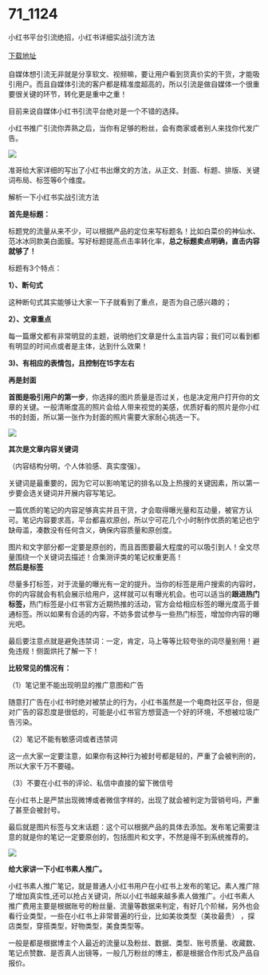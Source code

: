 # 71_1124
小红书平台引流绝招，小红书详细实战引流方法
<br/></br>
[下载地址](https://www.e31b.com/1124.html "下载地址")
<br/></br>
自媒体想引流无非就是分享软文、视频嘛，要让用户看到货真价实的干货，才能吸引用户。而且自媒体引流的客户都是精准度超高的，所以引流是做自媒体一个很重要很关键的环节，转化更是重中之重！</p>
<p>目前来说自媒体<a title="查看与 小红书引流 相关的文章" target="_blank">小红书引流</a>平台绝对是一个不错的选择。</p>
<p>小红书推广引流你弄熟之后，当你有足够的粉丝，会有商家或者别人来找你代发广告。</p>
<div class="pgc-img"><img class="syl-page-img aligncenter" src="http://p1-tt-ipv6.byteimg.com/large/dfic-imagehandler/b84dfd54-0f58-4fdc-b518-52676ae09186"></div>
<p>准哥给大家详细的写出了小红书出爆文的方法，从正文、封面、标题、排版、关键词布局、标签等6个维度。</p>
<p>解析一下小红书实战引流方法</p>
<p><strong>首先是标题：</strong></p>
<p>标题党的流量从来不少，可以根据产品的定位来写标题名！比如白菜价的神仙水、范冰冰同款美白面膜。写好标题提高点击率转化率，<strong>总之标题卖点明确，直击内容就够了！</strong></p>
<p>标题有3个特点：</p>
<p><strong>1）、断句式</strong></p>
<p>这种断句式其实能够让大家一下子就看到了重点，是否为自己感兴趣的；</p>
<p><strong>2）、文章重点</strong></p>
<p>每一篇爆文都有非常明显的主题，说明他们文章是什么主旨内容；我们可以看到都有明显的时间点或者是主体，达到什么效果！</p>
<p><strong>3)、有相应的表情包，且控制在15字左右</strong></p>
<p><strong>再是封面</strong></p>
<p><strong>首图是吸引用户的第一步</strong>，你选择的图片质量是否过关，也是决定用户打开你的文章的关键。一般清晰度高的照片会给人带来视觉的美感，优质好看的照片是你小红书的封面，所以第一张作为封面的照片需要大家耐心挑选一下。</p>
<div class="pgc-img"><img class="syl-page-img aligncenter" src="http://p3-tt-ipv6.byteimg.com/large/dfic-imagehandler/bfb329a1-92dc-4356-9506-d686e5e6433a"></div>
<p><strong>其次是文章内容关键词</strong></p>
<p>（内容结构分明，个人体验感、真实度强）。</p>
<p>关键词是最重要的，因为它可以影响笔记的排名以及上热搜的关键因素，所以第一步要会选关键词并开展内容写笔记。</p>
<p>一篇优质的笔记的内容足够真实并且干货，才会取得曝光量和互动量，被官方认可。笔记内容要求高，平台都喜欢原创，所以宁可花几个小时制作优质的笔记也宁缺毋滥，凑数没有任何含义，确保内容质量和原创度。</p>
<p>图片和文字部分都一定要是原创的，而且首图要最大程度的可以吸引到人！全文尽量围绕一个关键词去描述！合集测评类的笔记权重更高！<br class="sysbr"><strong>然后是标签</strong></p>
<p>尽量多打标签，对于流量的曝光有一定的提升。当你的标签是用户搜索的内容时，你的内容就会有机会展示给用户，这样就可以有曝光机会。也可以适当的<strong>跟进热门标签，</strong>热门标签是小红书官方近期热推的活动，官方会给相应标签的曝光度高于普通标签。所以如果有合适的内容，不妨多尝试参与一些热门标签，增加你内容的曝光吧。</p>
<p>最后要注意点就是避免违禁词：一定，肯定，马上等等比较夸张的词尽量别用！避免违规！侧面烘托了解一下！</p>
<p><strong>比较常见的情况有：</strong></p>
<p>（1）笔记里不能出现明显的推广意图和广告</p>
<p>随意打广告在小红书时绝对被禁止的行为，小红书虽然是一个电商社区平台，但是对广告的容忍度是很低的，可能是小红书官方想营造一个好的环境，不想被垃圾广告污染。</p>
<p>（2）笔记不能有敏感词或者违禁词</p>
<p>这一点大家一定要注意，如果你有这种行为被封号都是轻的，严重了会被判刑的，所以大家千万不要碰。</p>
<p>（3）不要在小红书的评论、私信中直接的留下微信号</p>
<p>在小红书上是严禁出现微博或者微信字样的，出现了就会被判定为营销号吗，严重了甚至会被封号。</p>
<p>最后就是图片标签与文末话题：这个可以根据产品的具体去添加。发布笔记需要注意的就是你的笔记一定要原创的，包括图片和文字，不然是得不到系统推荐的。</p>
<div class="pgc-img"><img class="syl-page-img aligncenter" src="http://p6-tt-ipv6.byteimg.com/large/dfic-imagehandler/bf35f370-1eb2-46c1-9828-ecaae7c603a0"></div>
<p><strong>给大家讲一下小红书素人推广。</strong></p>
<p>小红书素人推广笔记，就是普通人小红书用户在小红书上发布的笔记。素人推广除了增加真实性,还可以抢占关键词，所以小红书越来越多素人做推广。小红书素人推广费用主要是根据账号的粉丝量、流量等数据来判定，有好几个阶梯，另外也会看行业类型，一些在小红书上非常普遍的行业，比如美妆类型（美妆最贵） ，探店类型，穿搭类型，好物类型，美食类型等。</p>
<p>一般是都是根据博主个人最近的流量以及粉丝、数据、类型、账号质量、收藏数、笔记点赞数、是否真人出镜等，一般几万粉丝的博主，都是根据合作形式及产品自报价。</p>
